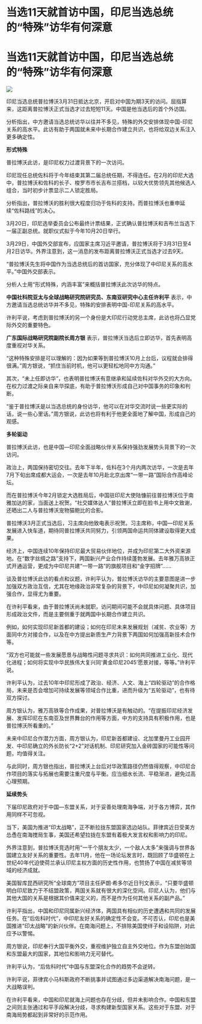 # 当选11天就首访中国，印尼当选总统的“特殊”访华有何深意

# 当选11天就首访中国，印尼当选总统的“特殊”访华有何深意

![](https://inews.gtimg.com/om_bt/O3pA1gLg2n5GjyrbZd3ojmHYMiNKN2ztIaOt7Cf9VUrAoAA/1000)

印尼当选总统普拉博沃3月31日抵达北京，开启对中国为期3天的访问。屈指算来，这距离普拉博沃正式当选才过去短短11天。中国是他当选后的首个外访国。

分析指出，中方邀请当选总统访华以往并不多见，特殊的外交安排体现中国-印尼关系的高水平。此访有助于两国就未来中长期合作建立共识，也将给双边关系注入更多确定性。

**形式特殊**

普拉博沃此访，是印尼权力过渡背景下的一次访问。

印尼现任总统佐科将于今年结束其第二届总统任期，不得连任。在2月的印尼大选中，普拉博沃和佐科的长子、梭罗市市长吉布兰搭档，以较大优势领先其他候选人组合，当时初步计票显示二人锁定胜局。

分析指出，普拉博沃的胜利很大程度归功于佐科的支持。而普拉博沃也重申延续“佐科路线”的决心。

3月20日，印尼选举委员会公布最终计票结果，正式确认普拉博沃和吉布兰当选下一届正副总统。就职仪式拟于今年10月20日举行。

3月29日，中国外交部宣布，应国家主席习近平邀请，普拉博沃将于3月31日至4月2日访华。外界注意到，这一消息的发布距离普拉博沃正式当选才过去9天。

“普拉博沃先生将中国作为当选总统后的首访国家，充分体现了中印尼关系的高水平。”中国外交部表示。

分析人士用“形式特殊，内涵丰富”来概括普拉博沃此次访华的特点。

**中国社科院亚太与全球战略研究院研究员、东南亚研究中心主任许利平** 表示，中方邀请当选总统访华并不多见，特殊的安排表明中国-印尼关系的高水平。

许利平说，考虑到普拉博沃的另一个身份是大印尼行动党总主席，此访也将凸显党际外交的重要特色。

**广东国际战略研究院副院长周方银** 表示，普拉博沃当选后立即访华，首先表明高度重视对华关系。

“这种特殊安排是可以理解的：因为如果等到普拉博沃10月上台后，议程就会排得很满。”周方银说，“抓住当前时机，他可以更轻松地同中方沟通。”

其次，“未上任即访华”，也表明普拉博沃有意继承和延续佐科对华外交的大方向。在权力过渡之际亲自来华探底，有助于普拉博沃形成自己对中国事务的印象和判断。

“鉴于普拉博沃是以当选总统的身份访华，他可以在对华交流时说一些更实际的话，说一些心里话。”周方银说，此访也将有利于他更全面地了解中国，形成自己的观感。

**多轮驱动**

普拉博沃此访，也是中国—印尼全面战略伙伴关系保持强劲发展势头背景下的一次访问。

政治上，两国保持密切交往。去年下半年，佐科在3个月内两次访华，一次是去年7月下旬出席成都大运会，一次是去年10月赴北京出席“一带一路”国际合作高峰论坛。

而在普拉博沃今年2月锁定大选胜局后，中国驻印尼大使陆慷前往普拉博沃位于南雅加达的家，当面送上祝贺。“社交媒体达人”普拉博沃立即在脸书上用中文致谢，还晒出二人与普拉博沃宠物猫鲍比的合影。

普拉博沃3月正式当选后，习主席向他致电表示祝贺。习主席称，中国—印尼关系发展进入快车道，期待同普拉博沃共同努力，引领两国命运共同体建设取得更大成果。

经济上，中国连续10年保持印尼最大贸易伙伴地位，并成为印尼第二大外资来源地。在“数字丝绸之路”支持下，两国新兴产业合作持续蓬勃发展。去年雅万高铁正式开通运营，更成为中印尼共建“一带一路”的旗舰项目和“金字招牌”……

谈及普拉博沃此访的看点和议题，许利平认为，普拉博沃访华的主要意图是进一步加强双方政治互信，尤其在地缘政治非常复杂的背景下，中印尼如何凝聚共识，加强合作，显得尤为重要。

在许利平看来，由于普拉博沃尚未就职，访问期间可能不会就具体问题、具体项目形成政治文件，而是主要侧重于就两国中长期合作建立共识。

例如，如何实现印尼新首都的建设；如何在印尼未来发展规划（减贫、农业等）方面同中方对接合作，以及在中方提出新质生产力背景下两国如何加强高新技术合作等。

“双方也可能就一些发展愿景与战略性问题寻求共识：如何共同推进工业化、现代化进程；如何将实现中华民族伟大复兴同‘黄金印尼2045’愿景对接，等等。”许利平说。

许利平认为，过去10年中印尼形成了政治、经济、人文、海上“四轮驱动”的合作格局，未来是否会增加可持续发展等领域合作比重，进而升级为“五轮驱动”，也有待双方探讨。

周方银认为，雅万高铁等合作成果，对普拉博沃是有触动的。“在提振印尼经济发展、发挥印尼在东南亚及世界舞台的作用等方面，中方的支持具有积极作用，也是普拉博沃所看重的。”

未来中印尼合作潜力方面，周方银认为，印尼新首都建设、北加里曼丹工业园开发、中印尼确立的外长防长“2+2”对话机制、印尼研究加入金砖国家的可能性等问题，均值得关注。

与此同时，周方银也指出，普拉博沃上台后对华政策路径仍然值得观察，中印尼合作项目的落实与拓展也需要注重尺度与平衡。应当细水长流、平稳渐进，避免过高心理预期。

**延续势头**

下届印尼政府对于中国—东盟关系，对于妥善处理南海争端，对于各方博弈，其作用同样不可忽视。

当下，美国为推进“印太战略”，正不断拉拢东盟国家选边站队。菲律宾近日受美方怂恿在南海搅局生事，美国还希望拉拢在东盟有着极大发言权和影响力的印尼。

外界注意到，普拉博沃竞选时用“一千个朋友太少，一个敌人太多”来强调与世界各国建立友好关系的重要性。去年11月，他在一场论坛发言时，既回顾了华盛顿在上世纪40年代迫使荷兰承认印尼主权方面的历史性作用，也赞扬了中国在减贫等领域的经济成就。

美国智库昆西研究所“全球南方”项目主任萨朗·希多尔近日刊文表示，“只要华盛顿明白印尼致力于不结盟政策，两国关系就有很大的深化空间。印尼人认为，他们与其他大国的关系是根据其价值来定义的，而不是作为任何其他关系的副产品。”

许利平指出，中国和印尼同属新兴经济体，两国具有相似的历史遭遇和共同的发展任务。在“后佐科时代”，中印尼友好关系的确定性不会变。不可否认，印尼也是美国推进“印太战略”的新兴伙伴。在南海问题上，不排除美国使绊子和设陷阱，对此应予以警惕。

周方银说，印尼奉行大国平衡外交，重视维护独立自主外交地位。作为东盟创始国和东盟最大的国家，其地位和影响力无可替代。

许利平认为，“后佐科时代”中国与东盟深化合作的趋势不会逆转。

许利平说，菲律宾小马科斯政府不断挑事并试图通过多边渠道解决南海问题，是一大战略误判。

在许利平看来，中国和印尼就海上问题也存在分歧，但并未影响合作。中国和东盟之间则主张通过和平手段解决分歧，寻求构建新型国家关系。这些对于东盟、对于南海局势都起到非常好的示范作用。


